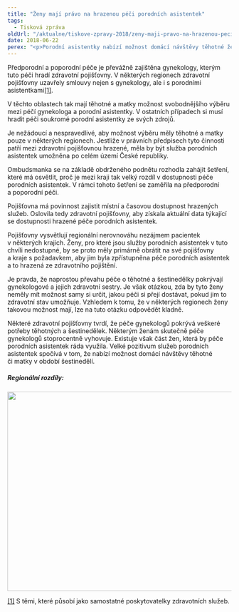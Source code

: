 ```yaml
---
title: "Ženy mají právo na hrazenou péči porodních asistentek"
tags:
  - Tisková zpráva
oldUrl: "/aktualne/tiskove-zpravy-2018/zeny-maji-pravo-na-hrazenou-peci-porodnich-asistentek"
date: 2018-06-22
perex: "<p>Porodní asistentky nabízí možnost domácí návštěvy těhotné ženy či matky v období šestinedělí. Pomáhají ženám zvládnout náročné životní období. Porodní asistentky mohou poskytovat a zajišťovat základní a specializovanou ošetřovatelskou péči těhotné ženě, rodící ženě a ženě do šestého týdne po porodu (tzv. šestinedělce). V některých krajích je jejich péče běžně dostupná a hrazená ze zdravotního pojištění. V jiných krajích jsou jejich služby takřka nedostupné. Není přitom jasné, proč existují tak velké regionální rozdíly. </p>"
---
```


<!-- imported from the old website -->

<p>Předporodní a poporodní péče je převážně zajištěna gynekology, kterým tuto péči hradí zdravotní pojišťovny. V některých regionech zdravotní pojišťovny uzavřely smlouvy nejen s gynekology, ale i s porodními asistentkami<a href="file:///C:/Users/biler/Documents/Tiskov%C3%A9%20zpr%C3%A1vy/Porodn%C3%AD%20asistentky/TZ_asistentky_v2.docx#_ftn1" name="_ftnref1">[1]</a>.</p> <p>V těchto oblastech tak mají těhotné a matky možnost svobodnějšího výběru mezi péčí gynekologa a porodní asistentky. V ostatních případech si musí hradit péči soukromé porodní asistentky ze svých zdrojů.</p> <p>Je nežádoucí a nespravedlivé, aby možnost výběru měly těhotné a matky pouze v některých regionech. Jestliže v právních předpisech tyto činnosti patří mezi zdravotní pojišťovnou hrazené, měla by být služba porodních asistentek umožněna po celém území České republiky.</p> <p>Ombudsmanka se na základě obdrženého podnětu rozhodla zahájit šetření, které má osvětlit, proč je mezi kraji tak velký rozdíl v dostupnosti péče porodních asistentek. V rámci tohoto šetření se zaměřila na předporodní a poporodní péči.</p> <p>Pojišťovna má povinnost zajistit místní a časovou dostupnost hrazených služeb. Oslovila tedy zdravotní pojišťovny, aby získala aktuální data týkající se dostupnosti hrazené péče porodních asistentek.</p> <p>Pojišťovny vysvětlují regionální nerovnováhu nezájmem pacientek v některých krajích. Ženy, pro které jsou služby porodních asistentek v tuto chvíli nedostupné, by se proto měly primárně obrátit na své pojišťovny a kraje s požadavkem, aby jim byla zpřístupněna péče porodních asistentek a to hrazená ze zdravotního pojištění.</p> <p>Je pravda, že naprostou převahu péče o těhotné a šestinedělky pokrývají gynekologové a jejich zdravotní sestry. Je však otázkou, zda by tyto ženy neměly mít možnost samy si určit, jakou péči si přejí dostávat, pokud jim to zdravotní stav umožňuje. Vzhledem k tomu, že v některých regionech ženy takovou možnost mají, lze na tuto otázku odpovědět kladně.</p> <p>Některé zdravotní pojišťovny tvrdí, že péče gynekologů pokrývá veškeré potřeby těhotných a šestinedělek. Některým ženám skutečně péče gynekologů stoprocentně vyhovuje. Existuje však část žen, která by péče porodních asistentek ráda využila. Velké pozitivum služeb porodních asistentek spočívá v tom, že nabízí možnost domácí návštěvy těhotné či matky v období šestinedělí.</p> <h5>Regionální rozdíly:</h5><p><img src="https://www.ochrance.cz/fileadmin/user_upload/DISKRIMINACE/asistentky_v_krajich_2.png" width="581" height="447" alt="" /></p> <p><a href="file:///C:/Users/biler/Documents/Tiskov%C3%A9%20zpr%C3%A1vy/Porodn%C3%AD%20asistentky/TZ_asistentky_v2.docx#_ftnref1" name="_ftn1">[1]</a> S těmi, které působí jako samostatné poskytovatelky zdravotních služeb.</p>
